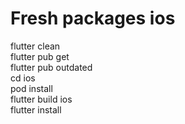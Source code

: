 # Fresh packages ios  
flutter clean  
flutter pub get  
flutter pub outdated  
cd ios  
pod install    
flutter build ios  
flutter install   
